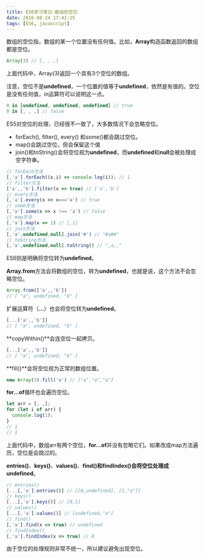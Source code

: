 ```yaml
---
title: ES6学习笔记-数组的空位
date: 2016-08-24 17:42:15
tags: [ES6, javascript]
---
```


数组的空位指，数组的某一个位置没有任何值。比如，**Array**构造函数返回的数组都是空位。
```js
Array(3) // [, , ,]
```
上面代码中，Array(3)返回一个具有3个空位的数组。

注意，空位不是**undefined**，一个位置的值等于**undefined**，依然是有值的。空位是没有任何值，in运算符可以说明这一点。
```js
0 in [undefined, undefined, undefined] // true
0 in [, , ,] // false
```

ES5对空位的处理，已经很不一致了，大多数情况下会忽略空位。

- forEach(), filter(), every() 和some()都会跳过空位。
- map()会跳过空位，但会保留这个值
- join()和toString()会将空位视为**undefined**，而**undefined**和**null**会被处理成空字符串。

```js
// forEach方法
[,'a'].forEach((x,i) => console.log(i)); // 1
// filter方法
['a',,'b'].filter(x => true) // ['a','b']
// every方法
[,'a'].every(x => x==='a') // true
// some方法
[,'a'].some(x => x !== 'a') // false
// map方法
[,'a'].map(x => 1) // [,1]
// join方法
[,'a',undefined,null].join('#') // "#a##"
// toString方法
[,'a',undefined,null].toString() // ",a,,"
```
ES6则是明确将空位转为**undefined**。

**Array.from**方法会将数组的空位，转为**undefined**，也就是说，这个方法不会忽略空位。
```js
Array.from(['a',,'b'])
// [ "a", undefined, "b" ]
```
扩展运算符（**...**）也会将空位转为**undefined**。
```js
[...['a',,'b']]
// [ "a", undefined, "b" ]
```
**copyWithin()**会连空位一起拷贝。
```js
[...['a',,'b']]
// [ "a", undefined, "b" ]
```
**fill()**会将空位视为正常的数组位置。
```js
new Array(3).fill('a') // ["a","a","a"]
```
**for...of**循环也会遍历空位。
```js
let arr = [, ,];
for (let i of arr) {
  console.log(1);
}
// 1
// 1
```
上面代码中，数组arr有两个空位，**for...of**并没有忽略它们。如果改成map方法遍历，空位是会跳过的。

**entries()**、**keys()**、**values()**、**find()**和**findIndex()**会将空位处理成**undefined**。
```js
// entries()
[...[,'a'].entries()] // [[0,undefined], [1,"a"]]
// keys()
[...[,'a'].keys()] // [0,1]
// values()
[...[,'a'].values()] // [undefined,"a"]
// find()
[,'a'].find(x => true) // undefined
// findIndex()
[,'a'].findIndex(x => true) // 0
```
由于空位的处理规则非常不统一，所以建议避免出现空位。